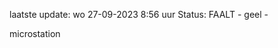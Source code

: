laatste update: 
wo 27-09-2023  8:56   uur 
Status: FAALT - geel - 
<div class="service Y">microstation</div>